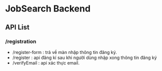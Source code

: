 # JobSearch Backend
## API List
### /registration
- /register-form : trả về màn nhập thông tin đăng ký.
- /register : api đăng kí sau khi người dùng nhập xong thông tin đăng ký
- /verifyEmail : api xác thực email.

